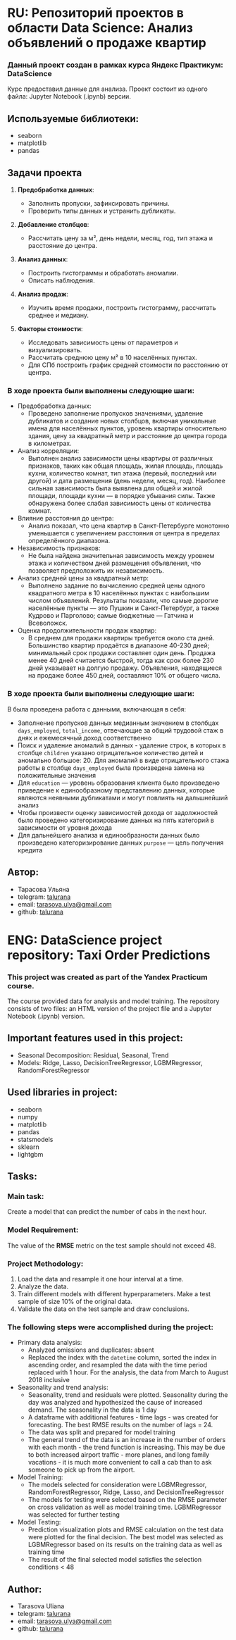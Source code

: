 # RU: Репозиторий проектов в области Data Science: Анализ объявлений о продаже квартир

### Данный проект создан в рамках курса Яндекс Практикум: DataScience

Курс предоставил данные для анализа. Проект состоит из одного файла: Jupyter Notebook (.ipynb) версии.

## Используемые библиотеки:
- seaborn
- matplotlib
- pandas

## Задачи проекта

1. **Предобработка данных**:
   - Заполнить пропуски, зафиксировать причины.
   - Проверить типы данных и устранить дубликаты.

2. **Добавление столбцов**:
   - Рассчитать цену за м², день недели, месяц, год, тип этажа и расстояние до центра.

3. **Анализ данных**:
   - Построить гистограммы и обработать аномалии.
   - Описать наблюдения.

4. **Анализ продаж**:
   - Изучить время продажи, построить гистограмму, рассчитать среднее и медиану.

5. **Факторы стоимости**:
   - Исследовать зависимость цены от параметров и визуализировать.
   - Рассчитать среднюю цену м² в 10 населённых пунктах.
   - Для СПб построить график средней стоимости по расстоянию от центра.

### В ходе проекта были выполнены следующие шаги:
- Предобработка данных:
  - Проведено заполнение пропусков значениями, удаление дубликатов и создание новых столбцов, включая уникальные имена для населённых пунктов, уровень квартиры относительно здания, цену за квадратный метр и расстояние до центра города в километрах.
- Анализ корреляции:
  - Выполнен анализ зависимости цены квартиры от различных признаков, таких как общая площадь, жилая площадь, площадь кухни, количество комнат, тип этажа (первый, последний или другой) и дата размещения (день недели, месяц, год). Наиболее сильная зависимость была выявлена для общей и жилой площади, площади кухни — в порядке убывания силы. Также обнаружена более слабая зависимость цены от количества комнат.
- Влияние расстояния до центра:
  - Анализ показал, что цена квартир в Санкт-Петербурге монотонно уменьшается с увеличением расстояния от центра в пределах определённого диапазона.
- Независимость признаков:
  - Не была найдена значительная зависимость между уровнем этажа и количеством дней размещения объявления, что позволяет предположить их независимость.
- Анализ средней цены за квадратный метр:
  - Выполнено задание по вычислению средней цены одного квадратного метра в 10 населённых пунктах с наибольшим числом объявлений. Результаты показали, что самые дорогие населённые пункты — это Пушкин и Санкт-Петербург, а также Кудрово и Парголово; самые бюджетные — Гатчина и Всеволожск.
- Оценка продолжительности продаж квартир:
  - В среднем для продажи квартиры требуется около ста дней. Большинство квартир продаётся в диапазоне 40-230 дней; минимальный срок продажи составляет один день. Продажа менее 40 дней считается быстрой, тогда как срок более 230 дней указывает на долгую продажу. Объявления, находящиеся на продаже более 450 дней, составляют 10% от общего числа.

### В ходе проекта были выполнены следующие шаги:
В была проведена работа с данными, включающая в себя:
   - Заполнение пропусков данных медианным значением в столбцах `days_employed`, `total_income`, отвечающие за общий трудовой стаж в днях и ежемесячный доход соответственно
   - Поиск и удаление аномалий в данных - удаление строк, в которых в столбце `children` указано отрицательное количество детей и аномально большое: 20. Для аномалий в виде отрицательного стажа работы в столбце `days_employed` была произведена замена на положительные значения
   - Для `education` — уровень образования клиента было произведено приведение к единообразному представлению данных, которые являются неявными дубликатами и могут повлиять на дальшнейший анализ
   - Чтобы произвести оценку зависимостей дохода от задолжностей было проведено категоризирование данных на пять категорий в зависимости от уровня дохода
   - Для дальнейшего анализа и единообразности данных было произведено категоризирование данных `purpose` — цель получения кредита

## Автор:

- Тарасова Ульяна
- telegram: [talurana](https://t.me/talurana)
- email: tarasova.ulya@gmail.com
- github: [talurana](https://github.com/talurana)

# ENG: DataScience project repository: Taxi Order Predictions

### This project was created as part of the Yandex Practicum course.

The course provided data for analysis and model training. The repository consists of two files: an HTML version of the project file and a Jupyter Notebook (.ipynb) version.

## Important features used in this project:
- Seasonal Decomposition: Residual, Seasonal, Trend
- Models: Ridge, Lasso, DecisionTreeRegressor, LGBMRegressor, RandomForestRegressor

## Used libraries in project:
- seaborn
- numpy
- matplotlib
- pandas
- statsmodels
- sklearn
- lightgbm

## Tasks:

### **Main task:** 
Create a model that can predict the number of cabs in the next hour.

### Model Requirement:
The value of the **RMSE** metric on the test sample should not exceed 48.

### Project Methodology:
1. Load the data and resample it one hour interval at a time.
2. Analyze the data.
3. Train different models with different hyperparameters. Make a test sample of size 10% of the original data.
4. Validate the data on the test sample and draw conclusions.

### The following steps were accomplished during the project:
- Primary data analysis:
    - Analyzed omissions and duplicates: absent
    - Replaced the index with the `datetime` column, sorted the index in ascending order, and resampled the data with the time period replaced with 1 hour. For the analysis, the data from March to August 2018 inclusive
- Seasonality and trend analysis:
    - Seasonality, trend and residuals were plotted. Seasonality during the day was analyzed and hypothesized the cause of increased demand. The seasonality in the data is 1 day
    - A dataframe with additional features - time lags - was created for forecasting. The best RMSE results on the number of lags = 24.
    - The data was split and prepared for model training
    - The general trend of the data is an increase in the number of orders with each month - the trend function is increasing. This may be due to both increased airport traffic - more planes, and long family vacations - it is much more convenient to call a cab than to ask someone to pick up from the airport.
- Model Training:
    - The models selected for consideration were LGBMRegressor, RandomForestRegressor, Ridge, Lasso, and DecisionTreeRegressor
    - The models for testing were selected based on the RMSE parameter on cross validation as well as model training time. LGBMRegressor was selected for further testing
- Model Testing:
    - Prediction visualization plots and RMSE calculation on the test data were plotted for the final decision. The best model was selected as LGBMRegressor based on its results on the training data as well as training time
    - The result of the final selected model satisfies the selection conditions < 48

## Author:

- Tarasova Uliana
- telegram: [talurana](https://t.me/talurana)
- email: tarasova.ulya@gmail.com
- github: [talurana](https://github.com/talurana)
